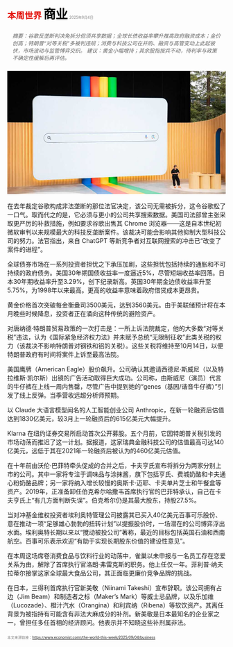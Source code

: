 <span style="color:#E3120B; font-size:14.9pt; font-weight:bold;">本周世界</span>
<span style="color:#000000; font-size:21.0pt; font-weight:bold;">商业</span>
<span style="color:#808080; font-size:6.2pt;">2025年9月4日</span>

<div style="padding:8px 12px; color:#666; font-size:9.0pt; font-style:italic; margin:12px 0;">
摘要：谷歌反垄断判决免拆分但须共享数据；全球长债收益率攀升推高政府融资成本；金价创高；特朗普“对等关税”多被判违规；消费与科技公司在并购、融资与高管变动上此起彼伏，市场波动与监管博弈交织。 建议：黄金小幅增持；其余股指按兵不动，待利率与政策不确定性缓解后再评估。
</div>

![](../images/002_Business/p0012_img01.jpeg)

在去年裁定谷歌构成非法垄断的那位法官决定，该公司无需被拆分，这令谷歌松了一口气。取而代之的是，它必须与更小的公司共享搜索数据。美国司法部曾主张采取更严厉的补救措施，例如要求谷歌出售其 Chrome 浏览器——这是自本世纪初微软审判以来规模最大的科技反垄断案件。该裁决可能会影响其他抑制大型科技公司的努力。法官指出，来自 ChatGPT 等新竞争者对互联网搜索的冲击已“改变了案件的进程”。

全球债券市场在一系列投资者担忧之下承压加剧，这些担忧包括持续的通胀和不可持续的政府债务。美国30年期国债收益率一度逼近5%，尽管短端收益率回落。日本30年期收益率升至3.29%，创下纪录新高。英国30年期金边债收益率升至5.75%，为1998年以来最高。更高的收益率意味着政府借贷成本更昂贵。

黄金价格首次突破每金衡盎司3500美元，达到3560美元。由于美联储预计将在本月晚些时候降息，投资者正在涌向这种传统的避险资产。

对唐纳德·特朗普贸易政策的一次打击是：一所上诉法院裁定，他的大多数“对等关税”违法，认为《国际紧急经济权力法》并未赋予总统“无限制征收”此类关税的权力（该裁决不影响特朗普对钢铁和铝的关税）。这些关税将维持至10月14日，以便特朗普政府有时间将案件上诉至最高法院。

美国鹰牌（American Eagle）股价飙升。公司确认其邀请西德尼·斯威尼（以及特拉维斯·凯尔斯）出镜的广告活动取得巨大成功。公司称，由斯威尼（演员）代言的牛仔裤在上线一周内售罄，尽管广告中提到她的“genes（基因/谐音牛仔裤）”引发了线上反弹。当季营收远超分析师预期。

以 Claude 大语言模型闻名的人工智能创业公司 Anthropic，在新一轮融资后估值达到1830亿美元，较3月上一轮融资后的615亿美元大幅提升。

Klarna 在纽约证券交易所启动首次公开募股。五个月前，它因特朗普关税引发的市场动荡而推迟了这一计划。据报道，这家瑞典金融科技公司的估值最高可达140亿美元，远低于其在2021年一轮融资后被认为的460亿美元估值。

在十年前由沃伦·巴菲特牵头促成的合并之后，卡夫亨氏宣布将拆分为两家分别上市的公司。其中一家将专注于调味品与涂抹酱，旗下包括亨氏、费城奶酪和卡夫通心粉奶酪品牌；另一家将纳入增长较慢的奥斯卡·迈耶、卡夫单片芝士和午餐盒等资产。2019年，正准备卸任伯克希尔哈撒韦首席执行官的巴菲特承认，自己在卡夫亨氏上“有几方面判断失误”。伯克希尔仍是其最大股东，持股27.5%。

当对冲基金维权投资者埃利奥特管理公司披露其已买入40亿美元百事可乐股份、意在推动一项“足够雄心勃勃的扭转计划”以提振股价时，一场潜在的公司博弈浮出水面。埃利奥特长期以来以“搅动被投公司”著称，最近的目标包括英国石油和西南航空。百事可乐表示欢迎“有助于实现长期股东价值的建设性意见”。

在本周这场席卷消费食品与饮料行业的动荡中，雀巢以未申报与一名员工存在恋爱关系为由，解除了首席执行官洛朗·弗雷克斯的职务。他上任仅一年。菲利普·纳夫拉蒂尔接掌这家全球最大食品公司，其正面临更廉价竞争品牌的挑战。

在日本，三得利首席执行官新美敬（Niinami Takeshi）宣布辞职。该公司拥有占边（Jim Beam）和制造者之标（Maker’s Mark）等威士忌品牌，以及乐加维（Lucozade）、橙汁汽水（Orangina）和利宾纳（Ribena）等软饮资产。其离任背景为被指持有可能含有非法大麻成分的补剂。新美敬是日本最知名的企业家之一，曾担任多任首相的经济顾问。他表示并不知晓这些补剂属非法。

<span style="color:#808080; font-size:6.2pt;">本文来源链接：<a href="https://www.economist.com//the-world-this-week/2025/09/04/business">https://www.economist.com//the-world-this-week/2025/09/04/business</a></span>


